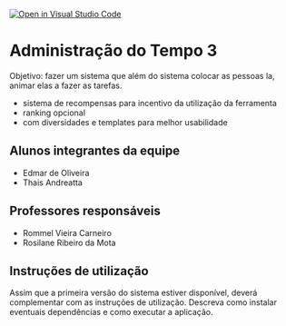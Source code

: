 [![Open in Visual Studio Code](https://classroom.github.com/assets/open-in-vscode-f059dc9a6f8d3a56e377f745f24479a46679e63a5d9fe6f495e02850cd0d8118.svg)](https://classroom.github.com/online_ide?assignment_repo_id=452385&assignment_repo_type=GroupAssignmentRepo)
# Administração do Tempo 3 

Objetivo: fazer um sistema que além do sistema colocar as pessoas la, animar elas a fazer as tarefas. 
 - sistema de recompensas para incentivo da utilização da ferramenta
 - ranking opcional 
- com diversidades e templates para melhor usabilidade 


## Alunos integrantes da equipe

* Edmar de Oliveira 
* Thais Andreatta 


## Professores responsáveis

* Rommel Vieira Carneiro 
* Rosilane Ribeiro da Mota

## Instruções de utilização

Assim que a primeira versão do sistema estiver disponível, deverá complementar com as instruções de utilização. Descreva como instalar eventuais dependências e como executar a aplicação.
